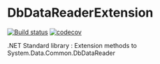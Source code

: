 # DbDataReaderExtension
[![Build status](https://ci.appveyor.com/api/projects/status/pa5fm352j4oa3yia?svg=true)](https://ci.appveyor.com/project/Orwel/dbdatareaderextension)
[![codecov](https://codecov.io/gh/Orwel/DbDataReaderExtension/branch/master/graph/badge.svg)](https://codecov.io/gh/Orwel/DbDataReaderExtension)

.NET Standard library : Extension methods to System.Data.Common.DbDataReader

